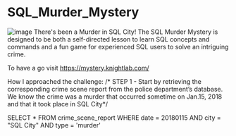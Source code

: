 # SQL_Murder_Mystery
![image](https://github.com/user-attachments/assets/8b70f15b-a0e4-470c-a661-62bc61c044bf)
There's been a Murder in SQL City! The SQL Murder Mystery is designed to be both a self-directed lesson to learn SQL concepts and commands and a fun game for experienced SQL users to solve an intriguing crime.

To have a go visit https://mystery.knightlab.com/  

How I approached the challenge:
/* STEP 1 - Start by retrieving the corresponding crime scene report 
from the police department’s database. We know the crime was a ​murder​ that occurred 
sometime on ​Jan.15, 2018​ and that it took place in ​SQL City*/ 

SELECT 
  * 
FROM 
  crime_scene_report 
WHERE 
  date = 20180115 
  AND city = "SQL City" 
  AND type = 'murder'
